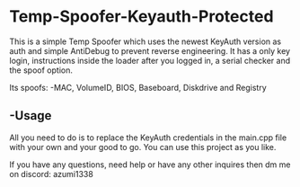 # Temp-Spoofer-Keyauth-Protected

This is a simple Temp Spoofer which uses the newest KeyAuth version as auth and simple AntiDebug to prevent reverse engineering. It has a only key login, instructions inside the loader after you logged in, a serial checker and the spoof option.

Its spoofs:
-MAC, VolumeID, BIOS, Baseboard, Diskdrive and Registry

-Usage
-
All you need to do is to replace the KeyAuth credentials in the main.cpp file with your own and your good to go. You can use this project as you like.

If you have any questions, need help or have any other inquires then dm me on discord: azumi1338
